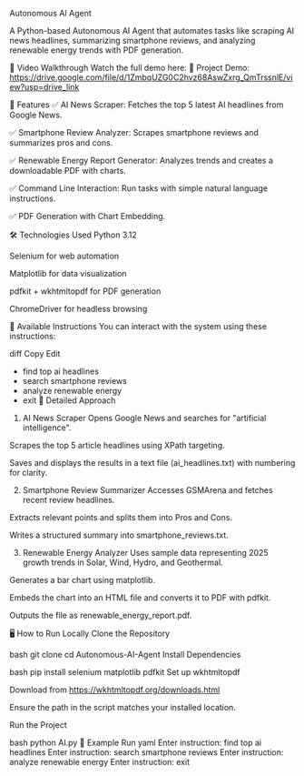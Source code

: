  Autonomous AI Agent


 
A Python-based Autonomous AI Agent that automates tasks like scraping AI news headlines, summarizing smartphone reviews, and analyzing renewable energy trends with PDF generation.

🎥 Video Walkthrough
Watch the full demo here:
🔗 Project Demo: https://drive.google.com/file/d/1ZmbqUZG0C2hvz68AswZxrg_QmTrssnlE/view?usp=drive_link

🚀 Features
✅ AI News Scraper: Fetches the top 5 latest AI headlines from Google News.

✅ Smartphone Review Analyzer: Scrapes smartphone reviews and summarizes pros and cons.

✅ Renewable Energy Report Generator: Analyzes trends and creates a downloadable PDF with charts.

✅ Command Line Interaction: Run tasks with simple natural language instructions.

✅ PDF Generation with Chart Embedding.

🛠 Technologies Used
Python 3.12

Selenium for web automation

Matplotlib for data visualization

pdfkit + wkhtmltopdf for PDF generation

ChromeDriver for headless browsing

🧩 Available Instructions
You can interact with the system using these instructions:

diff
Copy
Edit
- find top ai headlines
- search smartphone reviews
- analyze renewable energy
- exit
📌 Detailed Approach
1. AI News Scraper
Opens Google News and searches for "artificial intelligence".

Scrapes the top 5 article headlines using XPath targeting.

Saves and displays the results in a text file (ai_headlines.txt) with numbering for clarity.

2. Smartphone Review Summarizer
Accesses GSMArena and fetches recent review headlines.

Extracts relevant points and splits them into Pros and Cons.

Writes a structured summary into smartphone_reviews.txt.

3. Renewable Energy Analyzer
Uses sample data representing 2025 growth trends in Solar, Wind, Hydro, and Geothermal.

Generates a bar chart using matplotlib.

Embeds the chart into an HTML file and converts it to PDF with pdfkit.

Outputs the file as renewable_energy_report.pdf.

🖥 How to Run Locally
Clone the Repository

bash
git clone <your-repo-link>
cd Autonomous-AI-Agent
Install Dependencies

bash
pip install selenium matplotlib pdfkit
Set up wkhtmltopdf

Download from https://wkhtmltopdf.org/downloads.html

Ensure the path in the script matches your installed location.

Run the Project

bash
python AI.py
🏁 Example Run
yaml
Enter instruction: find top ai headlines
Enter instruction: search smartphone reviews
Enter instruction: analyze renewable energy
Enter instruction: exit
